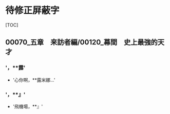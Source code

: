 # 待修正屏蔽字

[TOC]

## 00070_五章　来訪者編/00120_幕間　史上最強的天才

### '，**露'

- '心你啊，**露米娜…'

### '，**』'

- '飛機場，**』'

